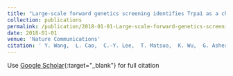 ```yaml
---
title: "Large-scale forward genetics screening identifies Trpa1 as a chemosensor for predator odor-evoked innate fear behaviors"
collection: publications
permalink: /publication/2018-01-01-Large-scale-forward-genetics-screening-identifies-Trpa1-as-a-chemosensor-for-predator-odor-evoked-innate-fear-behaviors
date: 2018-01-01
venue: 'Nature Communications'
citation: ' Y. Wang,  L. Cao,  C.-Y. Lee,  T. Matsuo,  K. Wu,  G. Asher,  L. Tang,  T. Saitoh,  J. Russell,  D. Klewe-Nebenius,  L. Wang,  S. Soya,  E. Hasegawa,  Y. Cherasse,  J. Zhou,  Y. Li,  T. Wang,  X. Zhan,  C. Miyoshi,  Y. Irukayama,  J. Cao,  J.P. Meeks,  L. Gautron,  Z. Wang,  K. Sakurai,  H. Funato,  T. Sakurai,  M. Yanagisawa,  H. Nagase,  R. Kobayakawa,  K. Kobayakawa,  B. Beutler,  Q. Liu, &quot;Large-scale forward genetics screening identifies Trpa1 as a chemosensor for predator odor-evoked innate fear behaviors.&quot; Nature Communications, 2018.'
---
```

Use [Google Scholar](https://scholar.google.com/scholar?q=Large+scale+forward+genetics+screening+identifies+Trpa1+as+a+chemosensor+for+predator+odor+evoked+innate+fear+behaviors){:target="_blank"} for full citation
